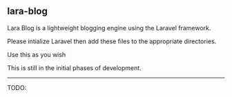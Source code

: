 ## lara-blog

Lara Blog is a lightweight blogging engine using the Laravel framework.

Please intialize Laravel then add these files to the appropriate directories.

Use this as you wish

This is still in the initial phases of development.

----
TODO:

